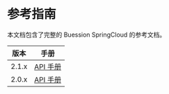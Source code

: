 # 参考指南


本文档包含了完整的 Buession SpringCloud 的参考文档。

|  版本   | 手册  |
|  ----  | ----  |
| 2.1.x  | [API 手册](2.1/index.html) |
| 2.0.x  | [API 手册](2.0/index.html) |